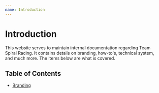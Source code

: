 ```yaml
---
name: Introduction
---
```


# Introduction
This website serves to maintain internal documentation regarding Team Spiral Racing. It contains details on branding, how-to's, technical system, and much more. The items below are what is covered.

## Table of Contents
- [Branding](/branding/introduction)
